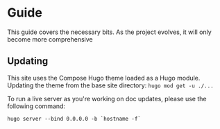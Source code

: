 # Guide

This guide covers the necessary bits. As the project evolves, it will only become more comprehensive

## Updating

This site uses the Compose Hugo theme loaded as a Hugo module. Updating the theme from the base site directory: `hugo mod get -u ./...`

To run a live server as you're working on doc updates, please use the following command:

```
hugo server --bind 0.0.0.0 -b `hostname -f`
```